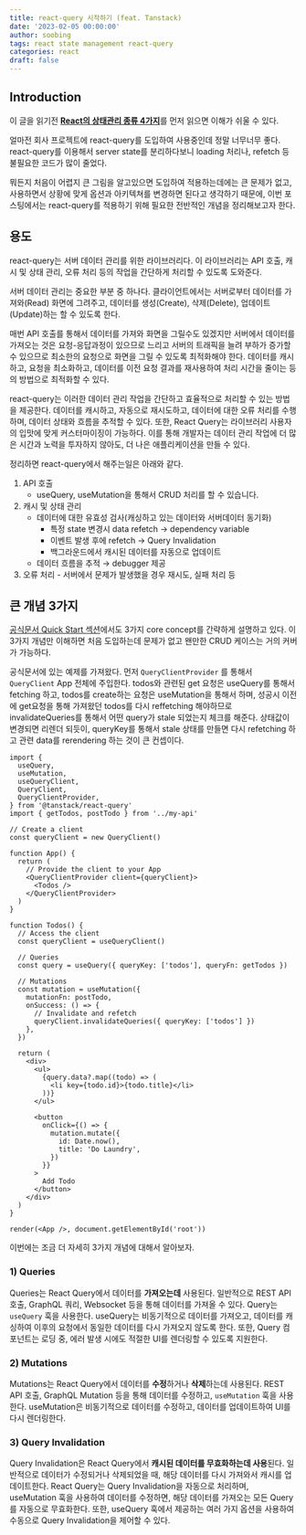 ```yaml
---
title: react-query 시작하기 (feat. Tanstack)
date: '2023-02-05 00:00:00'
author: soobing
tags: react state management react-query
categories: react
draft: false
---
```

## Introduction

이 글을 읽기전 [**React의 상태관리 종류 4가지**](https://soobing.github.io/react/react-state-management/)를 먼저 읽으면 이해가 쉬울 수 있다.

얼마전 회사 프로젝트에 react-query를 도입하여 사용중인데 정말 너무너무 좋다. react-query를 이용해서 server state를 분리하다보니 loading 처리나, refetch 등 불필요한 코드가 많이 줄었다.

뭐든지 처음이 어렵지 큰 그림을 알고있으면 도입하여 적용하는데에는 큰 문제가 없고, 사용하면서 상황에 맞게 옵션과 아키텍쳐를 변경하면 된다고 생각하기 때문에, 이번 포스팅에서는 react-query를 적용하기 위해 필요한 전반적인 개념을 정리해보고자 한다. 

## 용도

react-query는 서버 데이터 관리를 위한 라이브러리다.  이 라이브러리는 API 호출, 캐시 및 상태 관리, 오류 처리 등의 작업을 간단하게 처리할 수 있도록 도와준다.

서버 데이터 관리는 중요한 부분 중 하나다. 클라이언트에서는 서버로부터 데이터를 가져와(Read) 화면에 그려주고, 데이터를 생성(Create), 삭제(Delete), 업데이트(Update)하는 할 수 있도록 한다.

매번 API 호출를 통해서 데이터를 가져와 화면을 그릴수도 있겠지만 서버에서 데이터를 가져오는 것은 요청-응답과정이 있으므로 느리고 서버의 트래픽을 늘려 부하가 증가할 수 있으므로 최소한의 요청으로 화면을 그릴 수 있도록 최적화해야 한다. 데이터를 캐시하고, 요청을 최소화하고, 데이터를 이전 요청 결과를 재사용하여 처리 시간을 줄이는 등의 방법으로 최적화할 수 있다.

react-query는 이러한 데이터 관리 작업을 간단하고 효율적으로 처리할 수 있는 방법을 제공한다. 데이터를 캐시하고, 자동으로 재시도하고, 데이터에 대한 오류 처리를 수행하며, 데이터 상태와 흐름을 추적할 수 있다. 또한, React Query는 라이브러리 사용자의 입맛에 맞게 커스터마이징이 가능하다. 이를 통해 개발자는 데이터 관리 작업에 더 많은 시간과 노력을 투자하지 않아도, 더 나은 애플리케이션을 만들 수 있다.

정리하면 react-query에서 해주는일은 아래와 같다.

1. API 호출
    - useQuery, useMutation을 통해서 CRUD 처리를 할 수 있습니다.
2. 캐시 및 상태 관리
    - 데이터에 대한 유효성 검사(캐싱하고 있는 데이터와 서버데이터 동기화)
        - 특정 state 변경시 data refetch → dependency variable
        - 이벤트 발생 후에 refetch → Query Invalidation
        - 백그라운드에서 캐시된 데이터를 자동으로 업데이트
    - 데이터 흐름을 추적 → debugger 제공
3. 오류 처리 - 서버에서 문제가 발생했을 경우 재시도, 실패 처리 등

## 큰 개념 3가지

[공식문서 Quick Start 섹션](https://tanstack.com/query/latest/docs/react/quick-start)에서도 3가지 core concept를 간략하게 설명하고 있다. 이 3가지 개념만 이해하면 처음 도입하는데 문제가 없고 왠만한 CRUD 케이스는 거의 커버가 가능하다.

공식문서에 있는 예제를 가져왔다. 먼저  `QueryClientProvider` 를 통해서 `QueryClient` App 전체에 주입한다. todos와 관련된 get 요청은 useQuery를 통해서 fetching 하고, todos를 create하는 요청은 useMutation을 통해서 하며, 성공시 이전에 get요청을 통해 가져왔던 todos를 다시 reffetching 해야하므로 invalidateQueries를 통해서 어떤 query가 stale 되었는지 체크를 해준다. 상태값이 변경되면 리렌더 되듯이, queryKey를 통해서 stale 상태를 만들면 다시 refetching 하고 관련 data를 rerendering 하는 것이 큰 컨셉이다.  

```tsx
import {
  useQuery,
  useMutation,
  useQueryClient,
  QueryClient,
  QueryClientProvider,
} from '@tanstack/react-query'
import { getTodos, postTodo } from '../my-api'

// Create a client
const queryClient = new QueryClient()

function App() {
  return (
    // Provide the client to your App
    <QueryClientProvider client={queryClient}>
      <Todos />
    </QueryClientProvider>
  )
}

function Todos() {
  // Access the client
  const queryClient = useQueryClient()

  // Queries
  const query = useQuery({ queryKey: ['todos'], queryFn: getTodos })

  // Mutations
  const mutation = useMutation({
    mutationFn: postTodo,
    onSuccess: () => {
      // Invalidate and refetch
      queryClient.invalidateQueries({ queryKey: ['todos'] })
    },
  })

  return (
    <div>
      <ul>
        {query.data?.map((todo) => (
          <li key={todo.id}>{todo.title}</li>
        ))}
      </ul>

      <button
        onClick={() => {
          mutation.mutate({
            id: Date.now(),
            title: 'Do Laundry',
          })
        }}
      >
        Add Todo
      </button>
    </div>
  )
}

render(<App />, document.getElementById('root'))
```

이번에는 조금 더 자세히 3가지 개념에 대해서 알아보자.

### 1) Queries

Queries는 React Query에서 데이터를 **가져오는데** 사용된다. 일반적으로 REST API 호출, GraphQL 쿼리, Websocket 등을 통해 데이터를 가져올 수 있다. Query는 `useQuery` 훅을 사용한다. useQuery는 비동기적으로 데이터를 가져오고, 데이터를 캐싱하여 이후의 요청에서 동일한 데이터를 다시 가져오지 않도록 한다. 또한, Query 컴포넌트는 로딩 중, 에러 발생 시에도 적절한 UI를 렌더링할 수 있도록 지원한다.

### 2) Mutations

Mutations는 React Query에서 데이터를 **수정**하거나 **삭제**하는데 사용된다. REST API 호출, GraphQL Mutation 등을 통해 데이터를 수정하고, `useMutation` 훅을 사용한다. useMutation은 비동기적으로 데이터를 수정하고, 데이터를 업데이트하여 UI를 다시 렌더링한다.

### 3) Query Invalidation

Query Invalidation은 React Query에서 **캐시된 데이터를 무효화하는데 사용**된다. 일반적으로 데이터가 수정되거나 삭제되었을 때, 해당 데이터를 다시 가져와서 캐시를 업데이트한다. React Query는 Query Invalidation을 자동으로 처리하며, useMutation 훅을 사용하여 데이터를 수정하면, 해당 데이터를 가져오는 모든 Query를 자동으로 무효화한다. 또한, useQuery 훅에서 제공하는 여러 가지 옵션을 사용하여 수동으로 Query Invalidation을 제어할 수 있다.